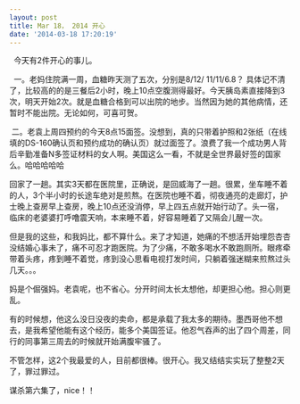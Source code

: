 ```yaml
---
layout: post
title: Mar 18， 2014 开心
date: '2014-03-18 17:20:19'
---
```



  今天有2件开心的事儿。

  一。老妈住院满一周，血糖昨天测了五次，分别是8/12/ 11/11/6.8？ 具体记不清了，比较高的的是三餐后2小时，晚上10点空腹测得最好。今天胰岛素直接降到3次，明天开始2次。就是血糖合格到可以出院的地步。当然因为她的其他病情，还暂时不能出院。无论如何，可喜可贺。

 二。老袁上周四预约的今天8点15面签。没想到，真的只带着护照和2张纸（在线填的DS-160确认页和预约成功的确认页）就过面签了。浪费了我一个成功男人背后辛勤准备N多签证材料的女人啊。美国这么一看，不就是全世界最好签的国家么。哈哈哈哈哈

回家了一趟。其实3天都在医院里，正确说，是回威海了一趟。很累，坐车睡不着的人，3个半小时的长途车绝对是煎熬。在医院也睡不着，彻夜通亮的走廊灯，护士晚上查房早上查房，晚上10点还没消停，早上四五点就开始行动了。头一宿，临床的老婆婆打呼噜震天响，本来睡不着，好容易睡着了又隔会儿醒一次。

但是我的这些，和我妈比，都不算什么。来了才知道，她痛的不想活开始埋怨杏杏没结婚心事未了，痛不可忍才跑医院。为了少痛，不敢多喝水不敢跑厕所。眼疼牵带着头疼，疼到睡不着觉，疼到没心思看电视打发时间，只躺着强迷糊来煎熬过头几天。。。

妈是个倔强妈。老袁呢，也不省心。分开时间太长太想他，却更担心他。担心则更乱。

有的时候想，他这么没日没夜的卖命，都是承载了我太多的期待。墨西哥他不想去，是我希望他能有这个经历，能多个美国签证。他忍气吞声的出了四个周差，同行的同事第三周去的时候就开始满腹牢骚了。

不管怎样，这2个我最爱的人，目前都很棒。很开心。我又结结实实玩了整整2天了，罪过罪过。

谋杀第六集了，nice！！

 


